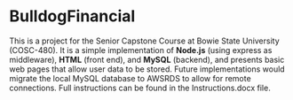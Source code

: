 # BulldogFinancial

This is a project for the Senior Capstone Course at Bowie State University (COSC-480). It is a simple implementation of **Node.js** (using express as middleware), **HTML** (front end), and **MySQL** (backend), and presents basic web pages that allow user data to be stored. Future implementations would migrate the local MySQL database to AWSRDS to allow for remote connections. Full instructions can be found in the Instructions.docx file. 
